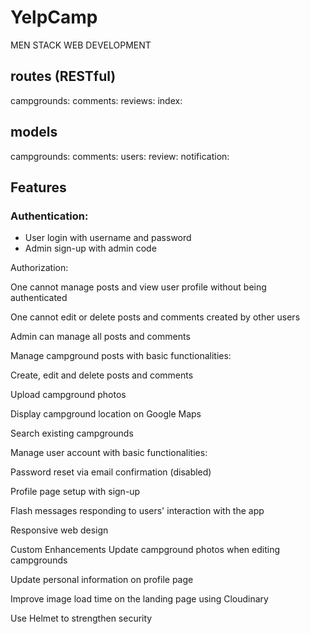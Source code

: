 # YelpCamp
MEN STACK WEB DEVELOPMENT

## routes (RESTful)
campgrounds: 
comments:
reviews:
index:

## models
campgrounds:
comments:
users:
review:
notification:

## Features
### Authentication:
- User login with username and password
- Admin sign-up with admin code

Authorization:

One cannot manage posts and view user profile without being authenticated

One cannot edit or delete posts and comments created by other users

Admin can manage all posts and comments

Manage campground posts with basic functionalities:

Create, edit and delete posts and comments

Upload campground photos

Display campground location on Google Maps

Search existing campgrounds

Manage user account with basic functionalities:

Password reset via email confirmation (disabled)

Profile page setup with sign-up

Flash messages responding to users' interaction with the app

Responsive web design

Custom Enhancements
Update campground photos when editing campgrounds

Update personal information on profile page

Improve image load time on the landing page using Cloudinary

Use Helmet to strengthen security
